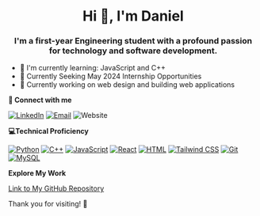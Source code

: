 <div align="center">
  
  # Hi 👋, I'm Daniel
  
</div>
<div align="center">
  
  ### I'm a first-year Engineering student with a profound passion for technology and software development.

</div>

* 📌 I'm currently learning: JavaScript and C++
* 📌 Currently Seeking May 2024 Internship Opportunities
* 📌 Currently working on web design and building web applications

**🤝 Connect with me**

[![LinkedIn](https://img.shields.io/badge/LinkedIn-0077B5?style=for-the-badge&logo=linkedin&logoColor=white)](https://www.linkedin.com/in/daniel-khoshkbarchi-0a5b3a262/)
[![Email](https://img.shields.io/badge/Email-D44638?style=for-the-badge&logo=gmail&logoColor=white)](mailto:ucdanielk@gmail.com)
<a href="[danielkhoshkbarchi.com](https://danielkhoshkbarchi.com/)" style="text-decoration: none;">
  <img src="https://img.shields.io/badge/Website-333333?style=for-the-badge&logoColor=white" alt="Website">
</a>

**💻Technical Proficiency**

[![Python](https://img.shields.io/badge/Python-3776AB?style=for-the-badge&logo=python&logoColor=white)](#)
[![C++](https://img.shields.io/badge/C++-00599C?style=for-the-badge&logo=c%2B%2B&logoColor=white)](#)
[![JavaScript](https://img.shields.io/badge/JavaScript-F7DF1E?style=for-the-badge&logo=javascript&logoColor=black)](#)
[![React](https://img.shields.io/badge/React-61DAFB?style=for-the-badge&logo=react&logoColor=white)](#)
[![HTML](https://img.shields.io/badge/HTML5-E34F26?style=for-the-badge&logo=html5&logoColor=white)](#)
[![Tailwind CSS](https://img.shields.io/badge/Tailwind_CSS-38B2AC?style=for-the-badge&logo=tailwind-css&logoColor=white)](#)
[![Git](https://img.shields.io/badge/Git-F05032?style=for-the-badge&logo=git&logoColor=white)](#)
[![MySQL](https://img.shields.io/badge/MySQL-4479A1?style=for-the-badge&logo=mysql&logoColor=white)](#)

**Explore My Work**

[Link to My GitHub Repository](https://github.com/daniel-k778?tab=repositories)

Thank you for visiting! 🚀
